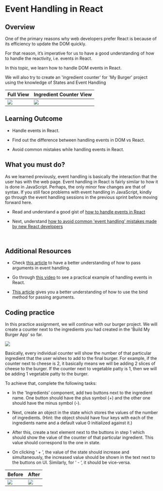 ﻿# Event Handling in React

## Overview

One of the primary reasons why web developers prefer React is because of its efficiency to update the DOM quickly.

 For that reason, it’s imperative for us to have a good understanding of how to handle the reactivity, i.e. events in React.

In this topic, we learn how to handle DOM events in React.

We will also try to create an 'ingredient counter' for 'My Burger' project using the knowledge of States and Event Handling

|Full View|Ingredient Counter View|
|---|---|
|![](https://github.com/greyatom-school/the-minerva-project/raw/master/FEWD/sprint_4/images/BMBT21.PNG)|![](https://github.com/greyatom-school/the-minerva-project/raw/master/FEWD/sprint_4/images/BMBT22.PNG)|


## Learning Outcome

 
-	Handle events in React.

-	Find out the difference between handling events in DOM vs React.

-	Avoid common mistakes while handling events in React.

## What you must do?

As we learned previously, event handling is basically the interaction that the user has with the web page. Event handling in React is fairly similar to how it is done in JavaScript. Perhaps, the only minor few changes are that of syntax. If you still face problems with event handling in JavaScript, kindly go through the event handling sessions in the previous sprint before moving forward here.

-	Read and understand a good gist of [how to handle events in React](https://reactjs.org/docs/handling-events.html) 

-	Next, understand [how to avoid common 'event handling' mistakes made by new React developers](https://upmostly.com/tutorials/react-onclick-event-handling-with-examples)

<br />

## Additional Resources

- Check [this article](https://www.freecodecamp.org/news/reactjs-pass-parameters-to-event-handlers-ca1f5c422b9/) to have a better understanding of how to pass arguments in event handling.
  
- Go through [this video](https://www.youtube.com/watch?v=Znqv84xi8Vs) to see a practical example of handling events in React.

- [This article](https://hackernoon.com/passing-arguments-to-react-event-handlers-the-easy-way-3bf8e52f7705) gives you a better understanding of how to use the bind method for passing arguments.


## Coding practice

In this practice assignment, we will continue with our burger project. We will create a counter next to the ingredients you had created in the 'Build My Burger App' so far. 

![](https://github.com/greyatom-school/the-minerva-project/raw/master/FEWD/sprint_4/images/BMBT22.PNG)


Basically, every individual counter will show the number of that particular ingredient that the user wishes to add to the final burger. For example, if the counter next to cheese is 2, it basically means we will be adding 2 slices of cheese to the burger. If the counter next to vegetable patty is 1, then we will be adding 1 vegetable patty to the burger.

To achieve that, complete the following tasks:

-	In the 'Ingredients' component, add two buttons next to the ingredient name. One button should have the plus symbol (+) and the other one should have the minus symbol (-).


-	Next, create an object in the state which stores the values of the number of ingredients. (Hint: the object should have four keys with each of the ingredients name and a default value 0 initialized against it.)

-	After this, create a text element next to the buttons in step 1 which should show the value of the counter of that particular ingredient. This value should correspond to the one in state.

-	On clicking ‘ + ’, the value of the state should increase and simultaneously, the increased value should be shown in the text next to the buttons on UI. Similarly, for ‘ - ‘, it should be vice-versa.

|Before|After|
|---|---|
|![](https://github.com/greyatom-school/the-minerva-project/raw/master/FEWD/sprint_4/images/BMBT22.PNG)|![](https://github.com/greyatom-school/the-minerva-project/raw/master/FEWD/sprint_4/images/BMBT24.PNG)|